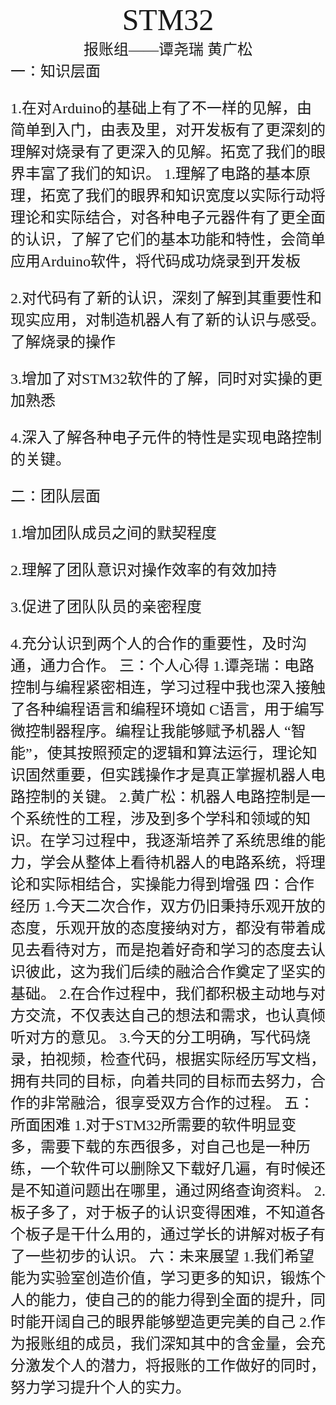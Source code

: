 #
<center><font face ="楷体" size=300> STM32</font></center>

<center><font  face="楷体" size=5>报账组——谭尧瑞 黄广松</font></center>
<font face="楷体" size=5>一：知识层面

1.在对Arduino的基础上有了不一样的见解，由简单到入门，由表及里，对开发板有了更深刻的理解对烧录有了更深入的见解。拓宽了我们的眼界丰富了我们的知识。
1.理解了电路的基本原理，拓宽了我们的眼界和知识宽度以实际行动将理论和实际结合，对各种电子元器件有了更全面的认识，了解了它们的基本功能和特性，会简单应用Arduino软件，将代码成功烧录到开发板 

2.对代码有了新的认识，深刻了解到其重要性和现实应用，对制造机器人有了新的认识与感受。了解烧录的操作

3.增加了对STM32软件的了解，同时对实操的更加熟悉 

4.深入了解各种电子元件的特性是实现电路控制的关键。

<font face="楷体" size=5>二：团队层面

1.增加团队成员之间的默契程度

2.理解了团队意识对操作效率的有效加持

3.促进了团队队员的亲密程度

4.充分认识到两个人的合作的重要性，及时沟通，通力合作。
<font face="楷体" size=5>三：个人心得
 1.谭尧瑞：电路控制与编程紧密相连，学习过程中我也深入接触了各种编程语言和编程环境如 C语言，用于编写微控制器程序。编程让我能够赋予机器人 “智能”，使其按照预定的逻辑和算法运行，理论知识固然重要，但实践操作才是真正掌握机器人电路控制的关键。 
 2.黄广松：机器人电路控制是一个系统性的工程，涉及到多个学科和领域的知识。在学习过程中，我逐渐培养了系统思维的能力，学会从整体上看待机器人的电路系统，将理论和实际相结合，实操能力得到增强 
<font face="楷体" size=5>四：合作经历
1.今天二次合作，双方仍旧秉持乐观开放的态度，乐观开放的态度接纳对方，都没有带着成见去看待对方，而是抱着好奇和学习的态度去认识彼此，这为我们后续的融洽合作奠定了坚实的基础。 
2.在合作过程中，我们都积极主动地与对方交流，不仅表达自己的想法和需求，也认真倾听对方的意见。
3.今天的分工明确，写代码烧录，拍视频，检查代码，根据实际经历写文档，拥有共同的目标，向着共同的目标而去努力，合作的非常融洽，很享受双方合作的过程。
<font face="楷体" size=5>五：所面困难
1.对于STM32所需要的软件明显变多，需要下载的东西很多，对自己也是一种历练，一个软件可以删除又下载好几遍，有时候还是不知道问题出在哪里，通过网络查询资料。
2.板子多了，对于板子的认识变得困难，不知道各个板子是干什么用的，通过学长的讲解对板子有了一些初步的认识。
 <font face="楷体" size=5>六：未来展望
 1.我们希望能为实验室创造价值，学习更多的知识，锻炼个人的能力，使自己的的能力得到全面的提升，同时能开阔自己的眼界能够塑造更完美的自己
 2.作为报账组的成员，我们深知其中的含金量，会充分激发个人的潜力，将报账的工作做好的同时，努力学习提升个人的实力。 





















